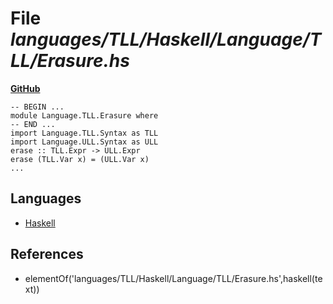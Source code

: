 # File _languages/TLL/Haskell/Language/TLL/Erasure.hs_
**[GitHub](https://github.com/softlang/yas/blob/master/languages/TLL/Haskell/Language/TLL/Erasure.hs)**
```
-- BEGIN ...
module Language.TLL.Erasure where
-- END ...
import Language.TLL.Syntax as TLL
import Language.ULL.Syntax as ULL
erase :: TLL.Expr -> ULL.Expr
erase (TLL.Var x) = (ULL.Var x)
...
```

## Languages
* [Haskell](../languages/Haskell.md)

## References
* elementOf('languages/TLL/Haskell/Language/TLL/Erasure.hs',haskell(text))
